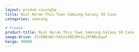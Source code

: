 ```yaml
---
layout: produk-casinghp
title: Nial Horan This Town Samsung Galaxy S9 Case
categories: samsung

# Produk
product-title: Nial Horan This Town Samsung Galaxy S9 Case
image-drive: 15cR0DxWCrF6Szs4ODJMtUijRfNRnGquF
harga: 90000
---
```

